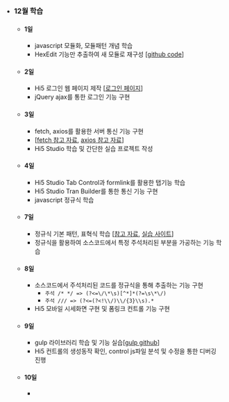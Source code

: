 - ### 12월 학습
    - #### 1일
      - javascript 모듈화, 모듈패턴 개념 학습
      - HexEdit 기능만 추출하여 새 모듈로 재구성 [[github code](https://github.com/kimhh-smsoftlab/html5-study-1006/blob/08f41da1bf9464cf591fed5133944a1973c60b97/project/12/1201/hex-project/assets/hexedit.js#L1 "코드 바로가기")]

    - #### 2일
      - Hi5 로그인 웹 페이지 제작 [[로그인 페이지](https://stackblitz.com/edit/hi5-login-template?file=index.html "stack blitz 바로가기")]
      - jQuery ajax를 통한 로그인 기능 구현

    - #### 3일
      - fetch, axios를 활용한 서버 통신 기능 구현
      - [[fetch 참고 자료](https://developer.mozilla.org/en-US/docs/Web/API/WindowOrWorkerGlobalScope/fetch "MDN 바로가기"), [axios 참고 자료](https://developer.mozilla.org/en-US/docs/Web/API/WindowOrWorkerGlobalScope/fetch "깃허브 바로가기")]
      - Hi5 Studio 학습 및 간단한 실습 프로젝트 작성

    - #### 4일
      - Hi5 Studio Tab Control과 formlink를 활용한 탭기능 학습
      - Hi5 Studio Tran Builder를 통한 통신 기능 구현
      - javascript 정규식 학습 

    - #### 7일
      - 정규식 기본 패턴, 표혁식 학습 [[참고 자료](http://www.nextree.co.kr/p4327/ "참고 블로그 바로가기"), [실습 사이트](https://regex101.com/r/cO8lqs/26 "실습 사이트 바로가기")]
      - 정규식을 활용하여 소스코드에서 특정 주석처리된 부분을 가공하는 기능 학습

    - #### 8일
      - 소스코드에서 주석처리된 코드를 정규식을 통해 추출하는 기능 구현
        - `주석 /* */ => (?<=\/\*\s)[^*]*(?=\s\*\/)`
        - `주석 /// => (?<=(?<!\\/)\\/{3}\\s).*`
      - Hi5 모바일 시세화면 구현 및 폼링크 컨트롤 기능 구현

    - #### 9일
      - gulp 라이브러리 학습 및 기능 실습[[gulp github](https://github.com/gulpjs/gulp "gulp 깃허브 바로가기")]
      - Hi5 컨트롤의 생성동작 확인, control js파일 분석 및 수정을 통한 디버깅 진행
    - #### 10일
      -  